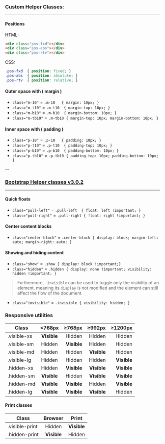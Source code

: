 ### Custom Helper Classes:
---

#### Positions
HTML:
```html
<div class="pos-fxd"></div>
<div class="pos-abs"></div>
<div class="pos-rtv"></div>
```
CSS:
```css
.pos-fxd  { position: fixed; }
.pos-abs  { position: absolute; }
.pos-rtv  { position: relative; }
```




#### Outer space with ( margin )

* `class="m-10"`   =  `.m-10   { margin: 10px; }`   
* `class="m-t10"`  =  `.m-t10  { margin-top: 10px; }`
* `class="m-b10"`  =  `.m-b10  { margin-bottom: 10px; }`
* `class="m-tb10"` =  `.m-tb10 { margin-top: 10px; margin-bottom: 10px; }`


#### Inner space with ( padding )

* `class="p-10"`   =  `.p-10   { padding: 10px; }`   
* `class="p-t10"`  =  `.p-t10  { padding-top: 10px; }`
* `class="p-b10"`  =  `.p-b10  { padding-bottom: 10px; }`
* `class="p-tb10"` =  `.p-tb10 { padding-top: 10px; padding-bottom: 10px; }`

--
### [Bootstrap Helper classes v3.0.2](http://getbootstrap.com/css/#helper-classes)
---

#### Quick floats
* `class="pull-left"`   =  `.pull-left  { float: left !important; }`   
* `class="pull-right"`  =  `.pull-right { float: right !important; }`   

#### Center content blocks
* `class="center-block"` =  `.center-block { display: block; margin-left: auto; margin-right: auto; }`  

#### Showing and hiding content
* `class="show"`   =  `.show { display: block !important;}`    
* `class="hidden"` =  `.hidden { display: none !important; visibility: hidden !important; }`

> Furthermore, `.invisible` can be used to toggle only the visibility of an element, meaning its `display` is not modified and the element can still affect the flow of the document.

* `class="invisible"` =  `.invisible { visibility: hidden; }`

### Responsive utilities

|  Class        | <768px      | ≥768px        | ≥992px       | ≥1200px     |
| --------------|:-----------:| -------------:| ------------:| -----------:|
| .visible-xs   | **Visible** |  Hidden       | Hidden       | Hidden      |
| .visible-sm   | Hidden      |  **Visible**  | Hidden       | Hidden      |
| .visible-md   | Hidden      |  Hidden       | **Visible**  | Hidden      |
| .visible-lg   | Hidden      |  Hidden       | Hidden       | **Visible** |
| .hidden-xs    | Hidden      |  **Visible**  | **Visible**  | **Visible** |
| .hidden-sm    | **Visible** |  Hidden       | **Visible**  | **Visible** |
| .hidden-md    | **Visible** |  **Visible**  | Hidden       | **Visible** |
| .hidden-lg    | **Visible** |  **Visible**  | **Visible**  | Hidden      |


#### Print classes
|  Class         | Browser     | Print       |
| ---------------|:-----------:| ------------|
| .visible-print | Hidden      | **Visible** |
| .hidden-print  | **Visible** | Hidden      |

